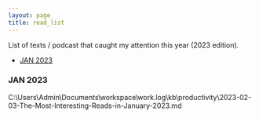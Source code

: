 ```yaml
---
layout: page
title: read_list
---
```


List of texts / podcast that caught my attention this year (2023 edition).

<!-- TOC -->

- [JAN 2023](#jan-2023)

<!-- /TOC -->
### JAN 2023

C:\Users\Admin\Documents\workspace\work.log\kb\productivity\2023-02-03-The-Most-Interesting-Reads-in-January-2023.md
